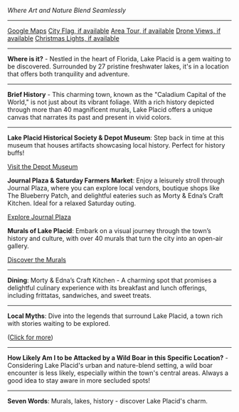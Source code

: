 *Where Art and Nature Blend Seamlessly*

---

[Google Maps](https://www.google.com/maps/place/Lake+Placid,+FL/data=!3m1!1e3)
[City Flag, if available](https://www.google.com/search?tbm=isch&q=Lake+Placid+FL+Flag+Picture)
[Area Tour, if available](https://www.youtube.com/results?search_query=Lake+Placid+FL+4k+tour)
[Drone Views, if available](https://www.youtube.com/results?search_query=Lake+Placid+FL+4k+drone)
[Christmas Lights, if available](https://www.youtube.com/results?search_query=Lake+Placid+FL+christmas+lights&sp=CAI%253D)

---

**Where is it?** - Nestled in the heart of Florida, Lake Placid is a gem waiting to be discovered. Surrounded by 27 pristine freshwater lakes, it's in a location that offers both tranquility and adventure.

---

**Brief History** - This charming town, known as the "Caladium Capital of the World," is not just about its vibrant foliage. With a rich history depicted through more than 40 magnificent murals, Lake Placid offers a unique canvas that narrates its past and present in vivid colors.

---

**Lake Placid Historical Society & Depot Museum**: Step back in time at this museum that houses artifacts showcasing local history. Perfect for history buffs!

  [Visit the Depot Museum](https://www.youtube.com/results?search_query=Lake+Placid+FL+Historical+Society+Depot+Museum)

**Journal Plaza & Saturday Farmers Market**: Enjoy a leisurely stroll through Journal Plaza, where you can explore local vendors, boutique shops like The Blueberry Patch, and delightful eateries such as Morty & Edna’s Craft Kitchen. Ideal for a relaxed Saturday outing.

  [Explore Journal Plaza](https://www.youtube.com/results?search_query=Journal+Plaza+Lake+Placid+FL)

**Murals of Lake Placid**: Embark on a visual journey through the town’s history and culture, with over 40 murals that turn the city into an open-air gallery.

  [Discover the Murals](https://www.youtube.com/results?search_query=Murals+of+Lake+Placid+FL)

---

**Dining**: Morty & Edna’s Craft Kitchen - A charming spot that promises a delightful culinary experience with its breakfast and lunch offerings, including frittatas, sandwiches, and sweet treats.

---

**Local Myths**: Dive into the legends that surround Lake Placid, a town rich with stories waiting to be explored. 

([Click for more](https://www.google.com/search?q=Lake+Placid+FL+local+myths))

---

**How Likely Am I to be Attacked by a Wild Boar in this Specific Location?** - Considering Lake Placid's urban and nature-blend setting, a wild boar encounter is less likely, especially within the town's central areas. Always a good idea to stay aware in more secluded spots!

---

**Seven Words**: Murals, lakes, history - discover Lake Placid's charm.